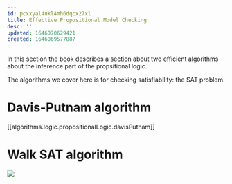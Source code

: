 ```yaml
---
id: pcxxyal4ukl4mh6dqcx27xl
title: Effective Propositional Model Checking
desc: ''
updated: 1646070629421
created: 1646069577887
---
```

In this section the book describes a section about two efficient algorithms about the inference part of the propsitional logic. 

The algorithms we cover here is for checking satisfiability: the SAT problem. 

# Davis-Putnam algorithm
[[algorithms.logic.propositionalLogic.davisPutnam]]

# Walk SAT algorithm
![](/assets/images/2022-02-28-18-50-28.png)